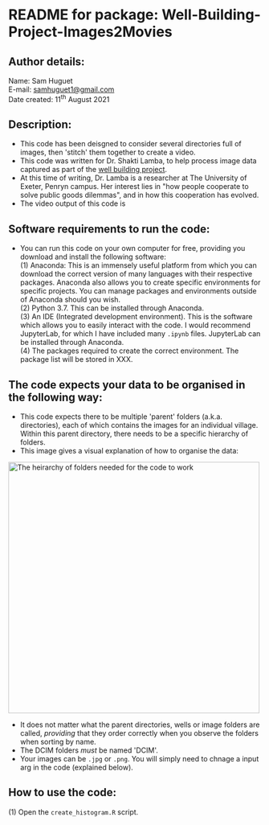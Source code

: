 # README for package: Well-Building-Project-Images2Movies

## Author details: 
Name: Sam Huguet  
E-mail: samhuguet1@gmail.com  
Date created: 11<sup>th</sup> August 2021

## Description: 
- This code has been deisgned to consider several directories full of images, then 'stitch' them together to create a video. 
- This code was written for Dr. Shakti Lamba, to help process image data captured as part of the [well building project](http://shaktilamba.com/research-2/well-building-project/).
- At this time of writing, Dr. Lamba is a researcher at The University of Exeter, Penryn campus. Her interest lies in "how people cooperate to solve public goods dilemmas", and in how this cooperation has evolved. 
- The video output of this code is

## Software requirements to run the code: 
- You can run this code on your own computer for free, providing you download and install the following software:  
(1) Anaconda: This is an immensely useful platform from which you can download the correct version of many languages with their respective packages. Anaconda also allows you to create specific environments for specific projects. You can manage packages and environments outside of Anaconda should you wish.  
(2) Python 3.7. This can be installed through Anaconda.  
(3) An IDE (Integrated development environment). This is the software which allows you to easily interact with the code. I would recommend JupyterLab, for which I have included many ```.ipynb``` files. JupyterLab can be installed through Anaconda.   
(4) The packages required to create the correct environment. The package list will be stored in XXX.   

## The code expects your data to be organised in the following way: 
- This code expects there to be multiple 'parent' folders (a.k.a. directories), each of which contains the images for an individual village. Within this parent directory, there needs to be a specific hierarchy of folders. 
- This image gives a visual explanation of how to organise the data:

<img src="https://github.com/SamHSoftware/Well-Building-Project-Images2Movies/blob/main/img/file_structure.png?raw=true" alt="The heirarchy of folders needed for the code to work" width="500"/>  

- It does not matter what the parent directories, wells or image folders are called, *providing* that they order correctly when you observe the folders when sorting by name. 
- The DCIM folders *must* be named 'DCIM'. 
- Your images can be ```.jpg``` or ```.png```. You will simply need to chnage a input arg in the code (explained below). 

## 

## How to use the code: 

(1) Open the ```create_histogram.R``` script. 
